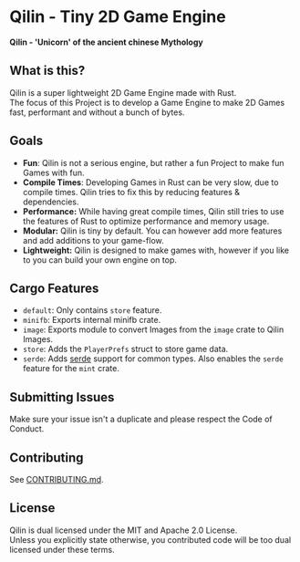 # Qilin - Tiny 2D Game Engine

**Qilin - 'Unicorn' of the ancient chinese Mythology**

## What is this?

Qilin is a super lightweight 2D Game Engine made with Rust.\
The focus of this Project is to develop a Game Engine to make 2D Games fast, performant and without a bunch of bytes.

## Goals

- **Fun**: Qilin is not a serious engine, but rather a fun Project to make fun Games with fun.
- **Compile Times**: Developing Games in Rust can be very slow, due to compile times. Qilin tries to fix this by reducing features & dependencies.
- **Performance:** While having great compile times, Qilin still tries to use the features of Rust to optimize performance and memory usage.
- **Modular:** Qilin is tiny by default. You can however add more features and add additions to your game-flow.
- **Lightweight:** Qilin is designed to make games with, however if you like to you can build your own engine on top.

## Cargo Features

- `default`: Only contains `store` feature.
- `minifb`: Exports internal minifb crate.
- `image`: Exports module to convert Images from the `image` crate to Qilin Images.
- `store`: Adds the `PlayerPrefs` struct to store game data.
- `serde`: Adds [serde](https://serde.rs) support for common types. Also enables the `serde` feature for the `mint` crate.

## Submitting Issues

Make sure your issue isn't a duplicate and please respect the Code of Conduct.

## Contributing

See [CONTRIBUTING.md](CONTRIBUTING.md).

## License

Qilin is dual licensed under the MIT and Apache 2.0 License.\
Unless you explicitly state otherwise, you contributed code will be too dual licensed under these terms.
